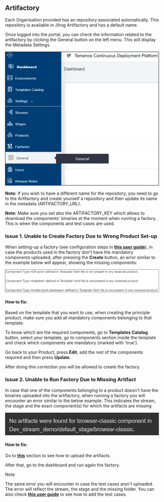 
## Artifactory ##

Each Organisation provided has an repository associated automatically. This repository is available in Jfrog Artifactory and has a default name. 

Once logged into the portal, you can check the information related to the artifactory by clicking the General button on the left menu. This will display the Metadata Settings.

![](./images/sanity-general.png)

**Note:** If you wish to have a different name for the repository, you need to go to the Artifactory and create yourself a repository and then update its name in the metadata (ARTIFACTORY_URL).

**Note:** Make sure you set also the ARTIFACTORY_KEY which allows to download the components' binaries at the moment when running a factory. This is when the components and test cases are used. 

### Issue 1. Unable to Create Factory Due to Wrong Product Set-up ###

When setting-up a factory (see configuration steps in <a href="./factories.md#set-up-create-a-factory" target="blank"><b>this user guide</b></a>), in case the products used in the factory don't have the mandatory components uploaded, after pressing the **Create** button, an error similar to the example below will appear, showing the missing components:

![](./images/sanity-product-issue.png)

#### **How to fix:** ####

Based on the template that you want to use, when creating the principle product, make sure you add all mandatory components belonging to that template. 

To know which are the required components, go to **Templates Catalog** button, select your template, go to components section inside the template and check which components are mandatory (marked with 'true'). 

Go back to your Product, press **Edit**, add the rest of the components required and then press **Update**.

After doing this correction you will be allowed to create the factory.

### Issue 2. Unable to Run Factory Due to Missing Artifact ###

In case that one of the components belonging to a product doesn't have the binaries uploaded into the artifactory, when running a factory you will encounter an error similar to the below example. This indicates the stream, the stage and the exact component(s) for which the artifacts are missing

![](./images/sanity-component-issue.png)

#### **How to fix:** ####

Go to <a href="./components-products.md#how-to-set-up-delete-components" target="blank">**this**</a> section to see how to upload the artifacts. 

After that, go to the dashboard and run again the factory. 

> [!Note]
> The same error you will encounter in case the test cases aren't uploaded. The error will reflect the stream, the stage and the missing folder. You can also check <a href="./stage-testcases.md" target="blank">**this user guide**</a> to see how to add the test cases. 


